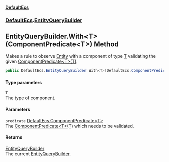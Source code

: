 #### [DefaultEcs](DefaultEcs.md 'DefaultEcs')
### [DefaultEcs](DefaultEcs.md#DefaultEcs 'DefaultEcs').[EntityQueryBuilder](EntityQueryBuilder.md 'DefaultEcs.EntityQueryBuilder')
## EntityQueryBuilder.With&lt;T&gt;(ComponentPredicate&lt;T&gt;) Method
Makes a rule to observe [Entity](Entity.md 'DefaultEcs.Entity') with a component of type [T](EntityQueryBuilder_With_T_(ComponentPredicate_T_).md#DefaultEcs_EntityQueryBuilder_With_T_(DefaultEcs_ComponentPredicate_T_)_T 'DefaultEcs.EntityQueryBuilder.With&lt;T&gt;(DefaultEcs.ComponentPredicate&lt;T&gt;).T') validating the given [ComponentPredicate&lt;T&gt;(T)](ComponentPredicate_T_(T).md 'DefaultEcs.ComponentPredicate&lt;T&gt;(T)').  
```csharp
public DefaultEcs.EntityQueryBuilder With<T>(DefaultEcs.ComponentPredicate<T> predicate);
```
#### Type parameters
<a name='DefaultEcs_EntityQueryBuilder_With_T_(DefaultEcs_ComponentPredicate_T_)_T'></a>
`T`  
The type of component.
  
#### Parameters
<a name='DefaultEcs_EntityQueryBuilder_With_T_(DefaultEcs_ComponentPredicate_T_)_predicate'></a>
`predicate` [DefaultEcs.ComponentPredicate&lt;](ComponentPredicate_T_(T).md 'DefaultEcs.ComponentPredicate&lt;T&gt;(T)')[T](EntityQueryBuilder_With_T_(ComponentPredicate_T_).md#DefaultEcs_EntityQueryBuilder_With_T_(DefaultEcs_ComponentPredicate_T_)_T 'DefaultEcs.EntityQueryBuilder.With&lt;T&gt;(DefaultEcs.ComponentPredicate&lt;T&gt;).T')[&gt;](ComponentPredicate_T_(T).md 'DefaultEcs.ComponentPredicate&lt;T&gt;(T)')  
The [ComponentPredicate&lt;T&gt;(T)](ComponentPredicate_T_(T).md 'DefaultEcs.ComponentPredicate&lt;T&gt;(T)') which needs to be validated.
  
#### Returns
[EntityQueryBuilder](EntityQueryBuilder.md 'DefaultEcs.EntityQueryBuilder')  
The current [EntityQueryBuilder](EntityQueryBuilder.md 'DefaultEcs.EntityQueryBuilder').
